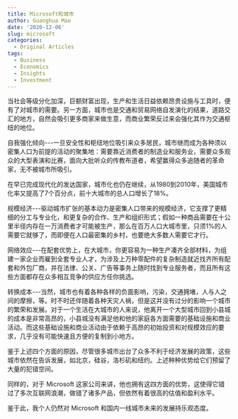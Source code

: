 ```yaml
---
title: Microsoft和城市
author: Guanghua Mao
date: '2020-12-06'
slug: microsoft
categories:
  - Original Articles
tags:
  - Business
  - Economics
  - Insights
  - Investment
---
```


当社会等级分化加深，巨额财富出现，生产和生活日益依赖昂贵设施与工具时，便有了对城市的需要。另一方面，城市也是交通和贸易网络自发演化的结果，道路交汇的地方，自然会吸引更多商家来做生意，而商业繁荣反过来会强化其作为交通枢纽的地位。

自我强化倾向---一旦安全性和枢纽地位吸引来众多居民，城市继而成为各种须以密集人口为前提的活动的聚集地：需要靠近消费者的制造业和服务业，需要众多观众的大型表演和比赛，面向大批听众的传教布道者，希望赢得众多追随者的革命家，无不被城市所吸引。

在早已完成现代化的发达国家，城市化也仍在继续，从1980到2010年，美国城市化率又提高了7个百分点，前十大城市的总人口增长了18%。

规模经济---驱动城市扩张的基本动力是密集人口带来的规模经济，它支撑了更精细的分工与专业化，和更复杂的合作、生产和组织形式；假如一种商品需要在十公里半径内存在一万消费者才可能被生产，那么在百万人口大城市里，只须1%的人需要它就够了，而即便在人口最密集的乡村，也要绝大多数人需要它才行。

网络效应---在配套优势上，在大城市，你更容易为一种生产凑齐全部材料，为组建一家企业而雇到全套专业人才，为涉及上万种零配件的复杂制造就近找齐所有配套和外包厂商，并在法律、公关、广告等事务上随时找到专业服务者，而且所有这些方面都存在众多相互竞争的供应方任你挑选。

转换成本---当然，城市也有着各种各样的负面影响，污染，交通拥堵，人与人之间的摩擦，等。时不时还伴随着各种天灾人祸，但是这并没有过分的影响一个城市的繁荣和发展。对于一个生活在大城市的人来说，他离开一个大型城市回到小县城的成本是非常高昂的，小县城没有满足他和他的家庭各方面需要的基础设施和商业活动。而这些基础设施和商业活动由于依赖于高昂的初始投资和对规模效应的要求，几乎没有可能快速且方便的复制到小地方。

鉴于上述四个方面的原因，尽管很多城市出台了众多不利于经济发展的政策，这些城市依然在告诉发展，如北京，硅谷，洛杉矶和纽约。上述种种优势给它们预留了大量的犯错空间。

同样的，对于 Microsoft 这家公司来讲，他也拥有这四方面的优势，这使得它错过了多次互联网浪潮，做错了诸多产品，但依然有着很高的估值和盈利水平。

鉴于此，我个人仍然对 Microsoft 和国内一线城市未来的发展持乐观态度。

